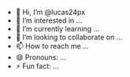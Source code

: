 - 👋 Hi, I’m @lucas24px
- 👀 I’m interested in ...
- 🌱 I’m currently learning ...
- 💞️ I’m looking to collaborate on ...
- 📫 How to reach me ...
- 😄 Pronouns: ...
- ⚡ Fun fact: ...

<!---
lucas24px/lucas24px is a ✨ special ✨ repository because its `README.md` (this file) appears on your GitHub profile.
You can click the Preview link to take a look at your changes.
--->
